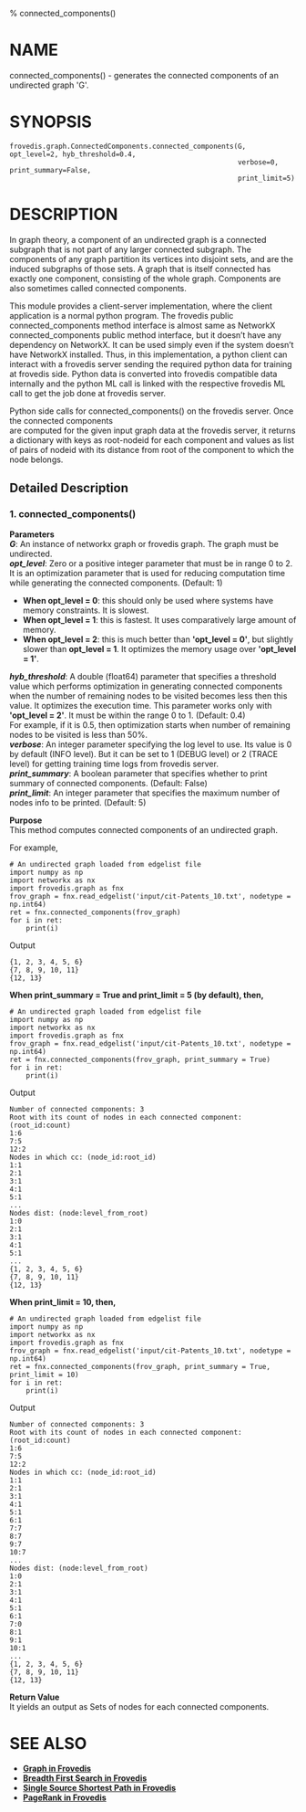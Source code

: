 % connected_components()

# NAME  

connected_components() - generates the connected components of an undirected graph 'G'.  

# SYNOPSIS  

    frovedis.graph.ConnectedComponents.connected_components(G, opt_level=2, hyb_threshold=0.4,
                                                            verbose=0, print_summary=False,
                                                            print_limit=5)  

# DESCRIPTION  
In graph theory, a component of an undirected graph is a connected subgraph that is not part 
of any larger connected subgraph. The components of any graph partition its vertices into 
disjoint sets, and are the induced subgraphs of those sets. A graph that is itself connected 
has exactly one component, consisting of the whole graph. Components are also sometimes 
called connected components.  

This module provides a client-server implementation, where the client application 
is a normal python program. The frovedis public connected_components method interface 
is almost same as NetworkX connected_components public method interface, but it doesn’t 
have any dependency on NetworkX. It can be used simply even if the system doesn’t have 
NetworkX installed. Thus, in this implementation, a python client can interact with a frovedis 
server sending the required python data for training at frovedis side. Python data is converted 
into frovedis compatible data internally and the python ML call is linked with the respective frovedis 
ML call to get the job done at frovedis server.  

Python side calls for connected_components() on the frovedis server. Once the connected components  
are computed for the given input graph data at the frovedis server, it returns a dictionary 
with keys as root-nodeid for each component and values as list of pairs of nodeid with its 
distance from root of the component to which the node belongs.  

## Detailed Description  

### 1. connected_components()  

__Parameters__  
_**G**_: An instance of networkx graph or frovedis graph. The graph must be undirected.  
_**opt\_level**_: Zero or a positive integer parameter that must be in range 0 to 2. It is an optimization 
parameter that is used for reducing computation time while generating the connected components. (Default: 1)  
- **When opt_level = 0**: this should only be used where systems have memory constraints. It is slowest.  
- **When opt_level = 1**: this is fastest. It uses comparatively large amount of memory.  
- **When opt_level = 2**: this is much better than **'opt_level = 0'**, but slightly slower than 
**opt_level = 1**. It optimizes the memory usage over **'opt_level = 1'**.  

_**hyb\_threshold**_: A double (float64) parameter that specifies a threshold value which performs optimization 
in generating connected components when the number of remaining nodes to be visited becomes less then 
this value. It optimizes the execution time. This parameter works only with **'opt_level = 2'**. It must be 
within the range 0 to 1. (Default: 0.4)  
For example, if it is 0.5, then optimization starts when number of remaining nodes to be visited is less 
than 50%.  
_**verbose**_: An integer parameter specifying the log level to use. Its value is 0 by 
default (INFO level). But it can be set to 1 (DEBUG level) or 2 (TRACE level) for getting 
training time logs from frovedis server.  
_**print_summary**_: A boolean parameter that specifies whether to print summary of connected 
components. (Default: False)  
_**print_limit**_: An integer parameter that specifies the maximum number of nodes info to be 
printed. (Default: 5)  

__Purpose__  
This method computes connected components of an undirected graph.  

For example,  
    
    # An undirected graph loaded from edgelist file
    import numpy as np
    import networkx as nx
    import frovedis.graph as fnx
    frov_graph = fnx.read_edgelist('input/cit-Patents_10.txt', nodetype = np.int64)
    ret = fnx.connected_components(frov_graph)
    for i in ret:
        print(i)
    
Output

    {1, 2, 3, 4, 5, 6}
    {7, 8, 9, 10, 11}
    {12, 13}

**When print_summary = True and print_limit = 5 (by default), then,**

    # An undirected graph loaded from edgelist file
    import numpy as np
    import networkx as nx
    import frovedis.graph as fnx
    frov_graph = fnx.read_edgelist('input/cit-Patents_10.txt', nodetype = np.int64)
    ret = fnx.connected_components(frov_graph, print_summary = True)
    for i in ret:
        print(i)

Output

    Number of connected components: 3
    Root with its count of nodes in each connected component: (root_id:count)
    1:6
    7:5
    12:2
    Nodes in which cc: (node_id:root_id)
    1:1
    2:1
    3:1
    4:1
    5:1
    ...
    Nodes dist: (node:level_from_root)
    1:0
    2:1
    3:1
    4:1
    5:1
    ...
    {1, 2, 3, 4, 5, 6}
    {7, 8, 9, 10, 11}
    {12, 13}
    
**When print_limit = 10, then,**  

    # An undirected graph loaded from edgelist file
    import numpy as np
    import networkx as nx
    import frovedis.graph as fnx
    frov_graph = fnx.read_edgelist('input/cit-Patents_10.txt', nodetype = np.int64)
    ret = fnx.connected_components(frov_graph, print_summary = True, print_limit = 10)
    for i in ret:
        print(i)

Output

    Number of connected components: 3
    Root with its count of nodes in each connected component: (root_id:count)
    1:6
    7:5
    12:2
    Nodes in which cc: (node_id:root_id)
    1:1
    2:1
    3:1
    4:1
    5:1
    6:1
    7:7
    8:7
    9:7
    10:7
    ...
    Nodes dist: (node:level_from_root)
    1:0
    2:1
    3:1
    4:1
    5:1
    6:1
    7:0
    8:1
    9:1
    10:1
    ...
    {1, 2, 3, 4, 5, 6}
    {7, 8, 9, 10, 11}
    {12, 13}

__Return Value__  
It yields an output as Sets of nodes for each connected components.  

# SEE ALSO  
- **[Graph in Frovedis](./graph.md)**  
- **[Breadth First Search in Frovedis](./bfs.md)**  
- **[Single Source Shortest Path in Frovedis](./sssp.md)**  
- **[PageRank in Frovedis](./pagerank.md)**  
